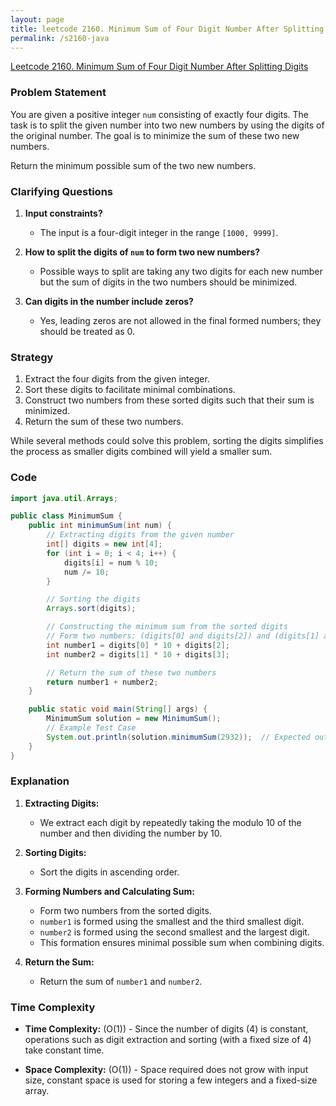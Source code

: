 ```yaml
---
layout: page
title: leetcode 2160. Minimum Sum of Four Digit Number After Splitting Digits
permalink: /s2160-java
---
```

[Leetcode 2160. Minimum Sum of Four Digit Number After Splitting Digits](https://algoadvance.github.io/algoadvance/l2160)
### Problem Statement

You are given a positive integer `num` consisting of exactly four digits. The task is to split the given number into two new numbers by using the digits of the original number. The goal is to minimize the sum of these two new numbers.

Return the minimum possible sum of the two new numbers.

### Clarifying Questions

1. **Input constraints?**
   - The input is a four-digit integer in the range `[1000, 9999]`.

2. **How to split the digits of `num` to form two new numbers?**
   - Possible ways to split are taking any two digits for each new number but the sum of digits in the two numbers should be minimized.

3. **Can digits in the number include zeros?**
   - Yes, leading zeros are not allowed in the final formed numbers; they should be treated as 0.

### Strategy

1. Extract the four digits from the given integer.
2. Sort these digits to facilitate minimal combinations.
3. Construct two numbers from these sorted digits such that their sum is minimized.
4. Return the sum of these two numbers.
   
While several methods could solve this problem, sorting the digits simplifies the process as smaller digits combined will yield a smaller sum.

### Code

```java
import java.util.Arrays;

public class MinimumSum {
    public int minimumSum(int num) {
        // Extracting digits from the given number
        int[] digits = new int[4];
        for (int i = 0; i < 4; i++) {
            digits[i] = num % 10;
            num /= 10;
        }

        // Sorting the digits
        Arrays.sort(digits);

        // Constructing the minimum sum from the sorted digits
        // Form two numbers: (digits[0] and digits[2]) and (digits[1] and digits[3])
        int number1 = digits[0] * 10 + digits[2];
        int number2 = digits[1] * 10 + digits[3];

        // Return the sum of these two numbers
        return number1 + number2;
    }

    public static void main(String[] args) {
        MinimumSum solution = new MinimumSum();
        // Example Test Case
        System.out.println(solution.minimumSum(2932));  // Expected output: 52
    }
}
```

### Explanation

1. **Extracting Digits:**
   - We extract each digit by repeatedly taking the modulo 10 of the number and then dividing the number by 10.
   
2. **Sorting Digits:**
   - Sort the digits in ascending order.

3. **Forming Numbers and Calculating Sum:**
   - Form two numbers from the sorted digits.
   - `number1` is formed using the smallest and the third smallest digit.
   - `number2` is formed using the second smallest and the largest digit.
   - This formation ensures minimal possible sum when combining digits.

4. **Return the Sum:**
   - Return the sum of `number1` and `number2`.

### Time Complexity

- **Time Complexity:** \(O(1)\) - Since the number of digits (4) is constant, operations such as digit extraction and sorting (with a fixed size of 4) take constant time.

- **Space Complexity:** \(O(1)\) - Space required does not grow with input size, constant space is used for storing a few integers and a fixed-size array.